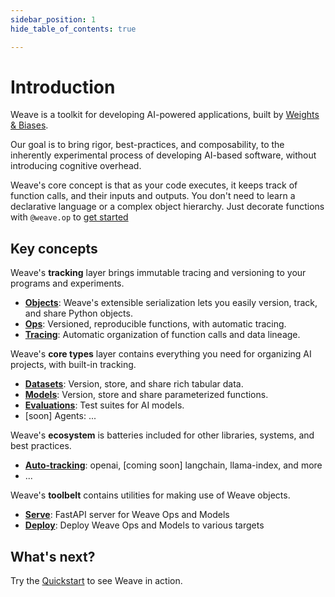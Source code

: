 ```yaml
---
sidebar_position: 1
hide_table_of_contents: true

---
```


# Introduction

Weave is a toolkit for developing AI-powered applications, built by [Weights & Biases](https://wandb.ai).

Our goal is to bring rigor, best-practices, and composability, to the inherently experimental process of developing AI-based software, without introducing cognitive overhead.

Weave's core concept is that as your code executes, it keeps track of function calls, and their inputs and outputs. You don't need to learn a declarative language or a complex object hierarchy. Just decorate functions with `@weave.op` to [get started](/docs/get-started/quickstart)


## Key concepts

Weave's **tracking** layer brings immutable tracing and versioning to your programs and experiments.

  - **[Objects](/docs/using-weave/tracking/objects)**: Weave's extensible serialization lets you easily version, track, and share Python objects.
  - **[Ops](/docs/using-weave/tracking/ops)**: Versioned, reproducible functions, with automatic tracing.
  - **[Tracing](/docs/using-weave/tracking/tracing)**: Automatic organization of function calls and data lineage.

Weave's **core types** layer contains everything you need for organizing AI projects, with built-in tracking.

  - **[Datasets](/docs/using-weave/core-types/datasets)**: Version, store, and share rich tabular data.
  - **[Models](/docs/using-weave/core-types/models)**: Version, store and share parameterized functions.
  - **[Evaluations](/docs/using-weave/core-types/evaluations)**: Test suites for AI models.
  - [soon] Agents: ...

Weave's **ecosystem** is batteries included for other libraries, systems, and best practices.

  - **[Auto-tracking](/docs/using-weave/ecosystem/auto-tracking)**: openai, [coming soon] langchain, llama-index, and more
  - ...

Weave's **toolbelt** contains utilities for making use of Weave objects.
  
  - **[Serve](/docs/using-weave/toolbelt/serve)**: FastAPI server for Weave Ops and Models
  - **[Deploy](/docs/using-weave/toolbelt/deploy)**: Deploy Weave Ops and Models to various targets




## What's next?

Try the [Quickstart](/docs/get-started/quickstart) to see Weave in action.
